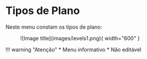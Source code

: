 # Tipos de Plano

Neste menu constam os tipos de plano:

<figure markdown="span">
 ![Image title](images/levels1.png){ width="600" }
</figure>

!!! warning "Atenção"
    * Menu informativo
    * Não editável